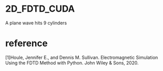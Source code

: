 # 2D_FDTD_CUDA
A plane wave hits 9 cylinders
# reference
[1]Houle, Jennifer E., and Dennis M. Sullivan. Electromagnetic Simulation Using the FDTD Method with Python. John Wiley & Sons, 2020.
